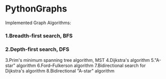 # PythonGraphs
Implemented Graph Algorithms:

### 1.Breadth-first search, BFS
### 2.Depth-first search, DFS
3.Prim's minimum spanning tree algorithm, MST
4.Dijkstra's algorithm
5."A-star" algorithm
6.Ford–Fulkerson algorithm
7.Bidirectional search for Dijkstra's algorithm
8.Bidirectional "A-star" algorithm
